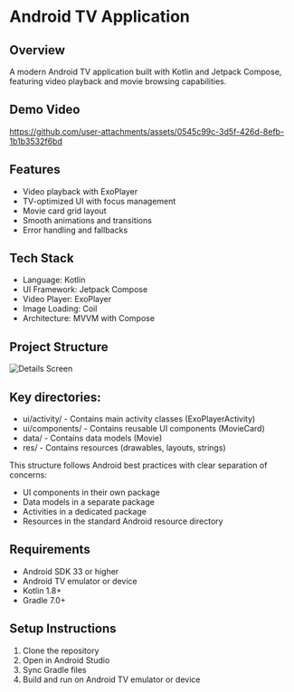 # Android TV Application

## Overview
A modern Android TV application built with Kotlin and Jetpack Compose, featuring video playback and movie browsing capabilities.



## Demo Video

https://github.com/user-attachments/assets/0545c99c-3d5f-426d-8efb-1b1b3532f6bd


## Features
- Video playback with ExoPlayer
- TV-optimized UI with focus management
- Movie card grid layout
- Smooth animations and transitions
- Error handling and fallbacks

## Tech Stack
- Language: Kotlin
- UI Framework: Jetpack Compose
- Video Player: ExoPlayer
- Image Loading: Coil
- Architecture: MVVM with Compose

## Project Structure

![Details Screen](https://i.imgur.com/RkRkVLh.png)



## Key directories:

- ui/activity/ - Contains main activity classes (ExoPlayerActivity)
- ui/components/ - Contains reusable UI components (MovieCard)
- data/ - Contains data models (Movie)
- res/ - Contains resources (drawables, layouts, strings)


This structure follows Android best practices with clear separation of concerns:

- UI components in their own package
- Data models in a separate package
- Activities in a dedicated package
- Resources in the standard Android resource directory

## Requirements
- Android SDK 33 or higher
- Android TV emulator or device
- Kotlin 1.8+
- Gradle 7.0+


## Setup Instructions
1. Clone the repository
2. Open in Android Studio
3. Sync Gradle files
4. Build and run on Android TV emulator or device

